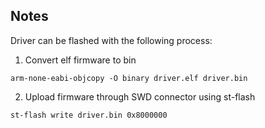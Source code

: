 
## Notes

Driver can be flashed with the following process:

1) Convert elf firmware to bin

```
arm-none-eabi-objcopy -O binary driver.elf driver.bin
```

2) Upload firmware through SWD connector using st-flash

```
st-flash write driver.bin 0x8000000
``` 
